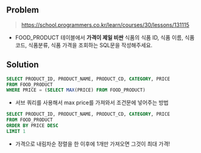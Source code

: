 
## Problem

> https://school.programmers.co.kr/learn/courses/30/lessons/131115
* FOOD_PRODUCT 테이블에서 **가격이 제일 비싼** 식품의 식품 ID, 식품 이름, 식품 코드, 식품분류, 식품 가격을 조회하는 SQL문을 작성해주세요.

## Solution

```sql
SELECT PRODUCT_ID, PRODUCT_NAME, PRODUCT_CD, CATEGORY, PRICE
FROM FOOD_PRODUCT
WHERE PRICE = (SELECT MAX(PRICE) FROM FOOD_PRODUCT)
```
* 서브 쿼리를 사용해서 max price를 가져와서 조건문에 넣어주는 방법

```sql
SELECT PRODUCT_ID, PRODUCT_NAME, PRODUCT_CD, CATEGORY, PRICE
FROM FOOD_PRODUCT
ORDER BY PRICE DESC
LIMIT 1
```
* 가격으로 내림차순 정렬을 한 이후에 1개만 가져오면 그것이 최대 가격!
